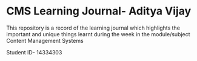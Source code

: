 # CMS Learning Journal- Aditya Vijay 
This repository is a record of the learning journal which highlights the important and unique things learnt during the week in the module/subject Content Management Systems

Student ID- 14334303


